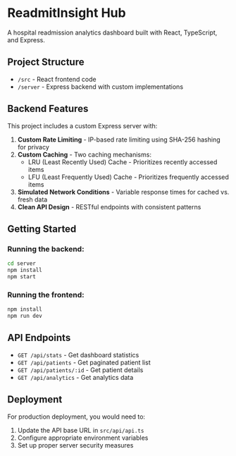 
# ReadmitInsight Hub

A hospital readmission analytics dashboard built with React, TypeScript, and Express.

## Project Structure

- `/src` - React frontend code
- `/server` - Express backend with custom implementations

## Backend Features

This project includes a custom Express server with:

1. **Custom Rate Limiting** - IP-based rate limiting using SHA-256 hashing for privacy
2. **Custom Caching** - Two caching mechanisms:
   - LRU (Least Recently Used) Cache - Prioritizes recently accessed items
   - LFU (Least Frequently Used) Cache - Prioritizes frequently accessed items
3. **Simulated Network Conditions** - Variable response times for cached vs. fresh data
4. **Clean API Design** - RESTful endpoints with consistent patterns

## Getting Started

### Running the backend:
```bash
cd server
npm install
npm start
```

### Running the frontend:
```bash
npm install
npm run dev
```

## API Endpoints

- `GET /api/stats` - Get dashboard statistics
- `GET /api/patients` - Get paginated patient list
- `GET /api/patients/:id` - Get patient details
- `GET /api/analytics` - Get analytics data

## Deployment

For production deployment, you would need to:
1. Update the API base URL in `src/api/api.ts`
2. Configure appropriate environment variables
3. Set up proper server security measures

